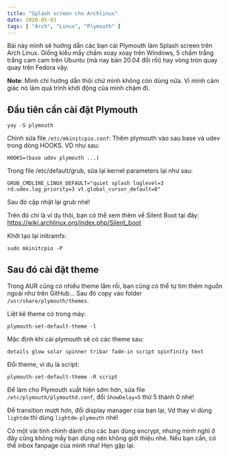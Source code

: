 ```yaml
---
title: "Splash screen cho Archlinux"
date: 2020-05-03
tags: [ "Arch", "Linux", "Plymouth" ]
---
```


Bài này mình sẽ hướng dẫn các bạn cài Plymouth làm Splash screen trên Arch Linux. Giống kiểu mấy chấm xoay xoay trên Windows, 5 chấm trắng trắng cam cam trên Ubuntu (mà nay bản 20.04 đổi rồi) hay vòng tròn quay quay trên Fedora vậy.

**Note**: Mình chỉ hướng dẫn thôi chứ mình không còn dùng nữa. Vì mình cảm giác nó làm quá trình khởi động của mình chậm đi.

## Đầu tiên cần cài đặt Plymouth

```shell
yay -S plymouth
```

Chỉnh sửa file `/etc/mkinitcpio.conf`: Thêm plymouth vào sau base và udev trong dòng HOOKS. VD như sau:

```shell
HOOKS=(base udev plymouth ...)
```

Trong file /etc/default/grub, sửa lại kernel parameters lại như sau:

```shell
GRUB_CMDLINE_LINUX_DEFAULT="quiet splash loglevel=3 rd.udev.log_priority=3 vt.global_cursor_default=0"
```

Sau đó cập nhật lại grub nhé!

Trên đó chỉ là ví dụ thôi, bạn có thể xem thêm về Silent Boot tại đây: <https://wiki.archlinux.org/index.php/Silent_boot>

Khởi tạo lại initramfs:

```shell
sudo mkinitcpio -P
```

## Sau đó cài đặt theme

Trong AUR cũng có nhiều theme lắm rồi, bạn cũng có thể tự tìm thêm nguồn ngoài như trên GitHub... Sau đó copy vào folder `/usr/share/plymouth/themes`.

Liệt kê theme có trong máy:

```shell
plymouth-set-default-theme -l
```

Mặc định khi cài plymouth sẽ có các theme sau:

```shell
details glow solar spinner tribar fade-in script spinfinity text
```

Đổi theme, ví dụ là script:

```shell
plymouth-set-default-theme -R script
```

Để làm cho Plymouth xuất hiện sớm hơn, sửa file `/etc/plymouth/plymouthd.conf`, đổi `ShowDelay=5` thừ 5 thành 0 nhé!

Để transition mượt hơn, đổi display manager của bạn lại, Vd thay vì dùng `lightdm` thì dùng `lightdm-plymouth` nhé!

Có một vài tinh chỉnh dành cho các bạn dùng encrypt, nhưng mình nghĩ ở đây cũng không mấy bạn dùng nên không giới thiệu nhé. Nếu bạn cần, có thể inbox fanpage của mình nha! Hẹn gặp lại.
